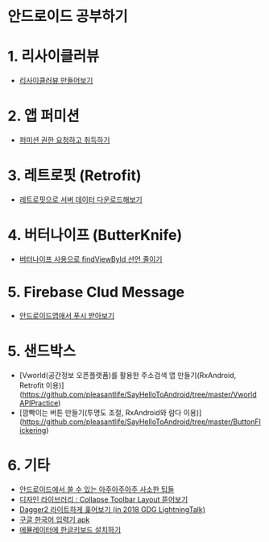 # 안드로이드 공부하기

# 1. 리사이클러뷰
 - [리사이클러뷰 만들어보기](http://github.com/pleasantlife/SayHelloToAndroid/tree/master/RecyclerViewPractice)

# 2. 앱 퍼미션
 - [퍼미션 권한 요청하고 취득하기](http://github.com/pleasantlife/SayHelloToAndroid/tree/master/PermissionsPractice)

# 3. 레트로핏 (Retrofit)
 - [레트로핏으로 서버 데이터 다운로드해보기](http://github.com/pleasantlife/SayHelloToAndroid/tree/master/RetrofitPractice)

# 4. 버터나이프 (ButterKnife)
 - [버터나이프 사용으로 findViewById 선언 줄이기](http://github.com/pleasantlife/SayHelloToAndroid/tree/master/ButterKnifePractice)

# 5. Firebase Clud Message
 - [안드로이드앱애서 푸시 받아보기](https://github.com/pleasantlife/SayHelloToAndroid/tree/master/FCMPratice)

# 5. 샌드박스
 - [Vworld(공간정보 오픈플랫폼)를 활용한 주소검색 앱 만들기(RxAndroid, Retrofit 이용)]
 (https://github.com/pleasantlife/SayHelloToAndroid/tree/master/VworldAPIPractice)
 - [깜빡이는 버튼 만들기(투명도 조절, RxAndroid와 람다 이용)]
 (https://github.com/pleasantlife/SayHelloToAndroid/tree/master/ButtonFlickering)

# 6. 기타
- [안드로이드에서 쓸 수 있는 아주아주아주 사소한 팁들](http://github.com/pleasantlife/SayHelloToAndroid/tree/master/AndroidSmallTips)
- [디자인 라이브러리 : Collapse Toolbar Layout 뜯어보기](http://github.com/pleasantlife/SayHelloToAndroid/tree/master/CollapseToolbarPractice)
- [Dagger2 라이트하게 훑어보기 (in 2018 GDG LightningTalk)](https://github.com/pleasantlife/SayHelloToAndroid/blob/master/180202lightningTalk_dagger.md)
- [구글 한국어 입력기 apk](http://github.com/pleasantlife/SayHelloToAndroid/tree/master/koreankeyboard_v1.5.4.apk)
 - [에뮬레이터에 한글키보드 설치하기](http://bemeal2.tistory.com/42)
